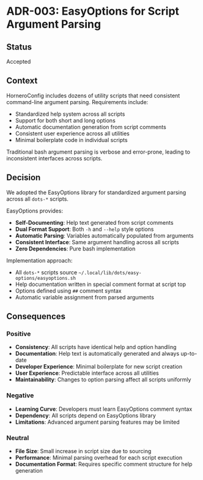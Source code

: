 # ADR-003: EasyOptions for Script Argument Parsing

## Status

Accepted

## Context

HorneroConfig includes dozens of utility scripts that need consistent command-line argument parsing. Requirements include:

- Standardized help system across all scripts
- Support for both short and long options
- Automatic documentation generation from script comments
- Consistent user experience across all utilities
- Minimal boilerplate code in individual scripts

Traditional bash argument parsing is verbose and error-prone, leading to inconsistent interfaces across scripts.

## Decision

We adopted the EasyOptions library for standardized argument parsing across all `dots-*` scripts.

EasyOptions provides:

- **Self-Documenting**: Help text generated from script comments
- **Dual Format Support**: Both `-h` and `--help` style options
- **Automatic Parsing**: Variables automatically populated from arguments
- **Consistent Interface**: Same argument handling across all scripts
- **Zero Dependencies**: Pure bash implementation

Implementation approach:

- All `dots-*` scripts source `~/.local/lib/dots/easy-options/easyoptions.sh`
- Help documentation written in special comment format at script top
- Options defined using `##` comment syntax
- Automatic variable assignment from parsed arguments

## Consequences

### Positive

- **Consistency**: All scripts have identical help and option handling
- **Documentation**: Help text is automatically generated and always up-to-date
- **Developer Experience**: Minimal boilerplate for new script creation
- **User Experience**: Predictable interface across all utilities
- **Maintainability**: Changes to option parsing affect all scripts uniformly

### Negative

- **Learning Curve**: Developers must learn EasyOptions comment syntax
- **Dependency**: All scripts depend on EasyOptions library
- **Limitations**: Advanced argument parsing features may be limited

### Neutral

- **File Size**: Small increase in script size due to sourcing
- **Performance**: Minimal parsing overhead for each script execution
- **Documentation Format**: Requires specific comment structure for help generation
